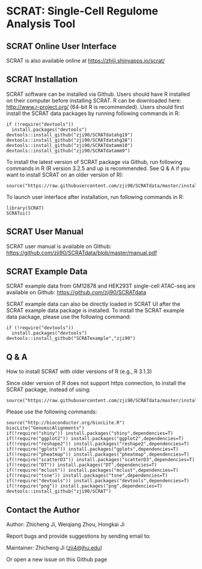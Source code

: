 SCRAT: Single-Cell Regulome Analysis Tool
====

## SCRAT Online User Interface

SCRAT is also available online at https://zhiji.shinyapps.io/scrat/

## SCRAT Installation

SCRAT software can be installed via Github.
Users should have R installed on their computer before installing SCRAT. R can be downloaded here: http://www.r-project.org/  (64-bit R is recommended).
Users should first install the SCRAT data packages by running following commands in R:
```{r }
if (!require("devtools"))
  install.packages("devtools")
devtools::install_github("zji90/SCRATdatahg19")
devtools::install_github("zji90/SCRATdatahg38")
devtools::install_github("zji90/SCRATdatamm10")
devtools::install_github("zji90/SCRATdatamm9")
```

To install the latest version of SCRAT package via Github, run following commands in R (R version 3.2.5 and up is recommended. See Q & A if you want to install SCRAT on an older version of R):
```{r }
source("https://raw.githubusercontent.com/zji90/SCRATdata/master/installcode.R")
```
To launch user interface after installation, run following commands in R:
```{r }
library(SCRAT)
SCRATui()
```

## SCRAT User Manual

SCRAT user manual is available on Github: https://github.com/zji90/SCRATdata/blob/master/manual.pdf

## SCRAT Example Data

SCRAT example data from GM12878 and HEK293T single-cell ATAC-seq are available on Github: https://github.com/zji90/SCRATdata

SCRAT example data can also be directly loaded in SCRAT UI after the SCRAT example data package is installed. To install the SCRAT example data package, please use the following command:
```{r }
if (!require("devtools"))
  install.packages("devtools")
devtools::install_github("SCRATexample","zji90")
```

## Q & A

How to install SCRAT with older versions of R (e.g., R 3.1.3)

Since older version of R does not support https connection, to install the SCRAT package, instead of using:
```{r }
source("https://raw.githubusercontent.com/zji90/SCRATdata/master/installcode.R")
```

Please use the following commands:
```{r }
source("http://bioconductor.org/biocLite.R")
biocLite("GenomicAlignments")
if(!require("shiny")) install.packages("shiny",dependencies=T)
if(!require("ggplot2")) install.packages("ggplot2",dependencies=T)
if(!require("reshape2")) install.packages("reshape2",dependencies=T)
if(!require("gplots")) install.packages("gplots",dependencies=T)
if(!require("pheatmap")) install.packages("pheatmap",dependencies=T)
if(!require("scatterD3")) install.packages("scatterD3",dependencies=T)
if(!require("DT")) install.packages("DT",dependencies=T)
if(!require("mclust")) install.packages("mclust",dependencies=T)
if(!require("tsne")) install.packages("tsne",dependencies=T)
if(!require("devtools")) install.packages("devtools",dependencies=T)
if(!require("png")) install.packages("png",dependencies=T)
devtools::install_github("zji90/SCRAT")
```

## Contact the Author
Author: Zhicheng Ji, Weiqiang Zhou, Hongkai Ji

Report bugs and provide suggestions by sending email to:

Maintainer: Zhicheng Ji (zji4@jhu.edu)

Or open a new issue on this Github page
